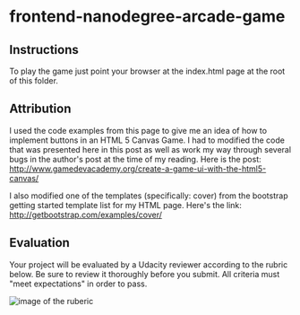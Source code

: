 frontend-nanodegree-arcade-game
===============================

## Instructions
To play the game just point your browser at the index.html page at the root of this folder. 

## Attribution
I used the code examples from this page to give me an idea of how to implement buttons in an HTML 5 Canvas Game.  I had to modified
the code that was presented here in this post as well as work my way through several bugs in the author's post at the time of my reading. Here is the post:
http://www.gamedevacademy.org/create-a-game-ui-with-the-html5-canvas/

I also modified one of the templates (specifically: cover) from the bootstrap getting started template list for my HTML page. Here's the link:
http://getbootstrap.com/examples/cover/


## Evaluation

Your project will be evaluated by a Udacity reviewer according to the rubric below. Be sure to review it thoroughly before you submit. All criteria must "meet expectations" in order to pass.

![image of the ruberic](http://i.imgur.com/3GmG55k.png)


